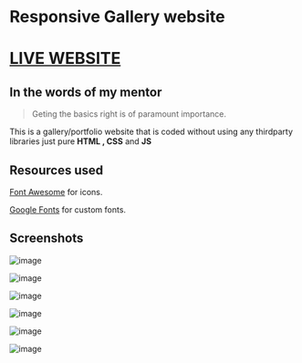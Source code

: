 # Responsive Gallery website
# [LIVE WEBSITE](https://frostdev7506.github.io)
## In the words of my mentor
> Geting the basics right is of paramount importance.

This is a gallery/portfolio website that is coded without using any thirdparty libraries just pure **HTML , CSS**  and **JS**

## Resources used
[Font Awesome](https://fontawesome.com) for icons.

[Google Fonts](https://fonts.google.com/) for custom fonts.

## Screenshots

![image](https://user-images.githubusercontent.com/34231063/117845971-a3589300-b29e-11eb-8bbb-7556782e65dc.png)

![image](https://user-images.githubusercontent.com/34231063/117848274-c6844200-b2a0-11eb-8f94-77599ff916e3.png)

![image](https://user-images.githubusercontent.com/34231063/117848371-ddc32f80-b2a0-11eb-97d5-bc7f9ea1d9d7.png)

![image](https://user-images.githubusercontent.com/34231063/117848446-f3385980-b2a0-11eb-8594-07e40ec3cbdb.png)

![image](https://user-images.githubusercontent.com/34231063/117848528-05b29300-b2a1-11eb-9a0c-d893042fad7c.png)

![image](https://user-images.githubusercontent.com/34231063/117848614-15ca7280-b2a1-11eb-8c7f-18200d835714.png)
